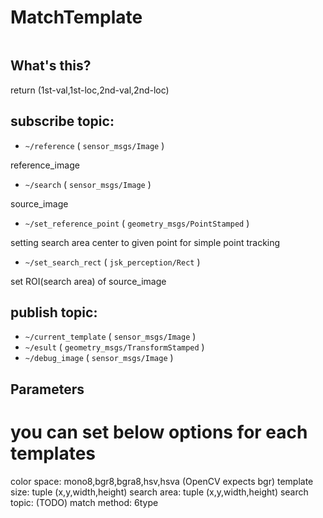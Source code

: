 # MatchTemplate
![]()

## What's this?

 return (1st-val,1st-loc,2nd-val,2nd-loc)

## subscribe topic:

*  `~/reference`           ( `sensor_msgs/Image` )

  reference_image

*  `~/search`              ( `sensor_msgs/Image` )

  source_image

*  `~/set_reference_point` ( `geometry_msgs/PointStamped` )

  setting search area center to given point for simple point tracking

*  `~/set_search_rect`     ( `jsk_perception/Rect` )

  set ROI(search area) of source_image

## publish topic:
*  `~/current_template`    ( `sensor_msgs/Image` )
*  `~/esult`               ( `geometry_msgs/TransformStamped` )
*  `~/debug_image`         ( `sensor_msgs/Image` )

## Parameters

# you can set below options for each templates
   color space: mono8,bgr8,bgra8,hsv,hsva (OpenCV expects bgr)
   template size: tuple (x,y,width,height)
   search area:   tuple (x,y,width,height)
   search topic: (TODO)
   match method: 6type
